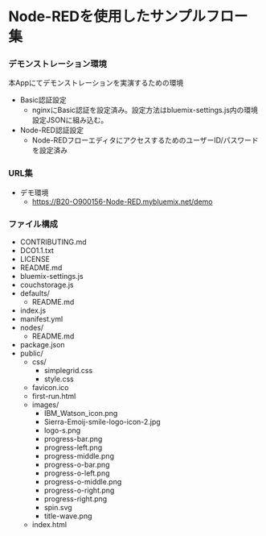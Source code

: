 Node-REDを使用したサンプルフロー集
====================================

### デモンストレーション環境

本Appにてデモンストレーションを実演するための環境

- Basic認証設定
  - nginxにBasic認証を設定済み。設定方法はbluemix-settings.js内の環境設定JSONに組み込む。
- Node-RED認証設定
  - Node-REDフローエディタにアクセスするためのユーザーID/パスワードを設定済み

### URL集
- デモ環境
  - https://B20-O900156-Node-RED.mybluemix.net/demo

### ファイル構成
- CONTRIBUTING.md
- DCO1.1.txt
- LICENSE
- README.md
- bluemix-settings.js
- couchstorage.js
- defaults/
  - README.md
- index.js
- manifest.yml
- nodes/
  - README.md
- package.json
- public/
  - css/
    - simplegrid.css
    - style.css
  - favicon.ico
  - first-run.html
  - images/
    - IBM_Watson_icon.png
    - Sierra-Emoij-smile-logo-icon-2.jpg
    - logo-s.png
    - progress-bar.png
    - progress-left.png
    - progress-middle.png
    - progress-o-bar.png
    - progress-o-left.png
    - progress-o-middle.png
    - progress-o-right.png
    - progress-right.png
    - spin.svg
    - title-wave.png
  - index.html
